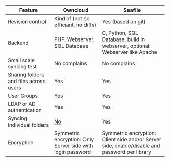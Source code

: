 Feature                                | Owncloud                                                   | Seafile
-------------                          | -------------                                              | -------------
Revision control                       | Kind of (not so officiant, no diffs)                       | Yes (based on git)
Backend                                | PHP, Webserver, SQL Database                               | C, Python, SQL Database, build in webserver, optional: Webserver like Apache
Small scale syncing test               | No complains                                               | No complains
Sharing folders and files across users | Yes                                                        | Yes
User Groups                            | Yes                                                        | Yes
LDAP or AD authentication              | Yes                                                        | Yes
Syncing individual folders             | [No](https://github.com/owncloud/mirall/issues/1021)       | Yes
Encryption                             | Symmetric encryption: Only Server side with login password | Symmetric encryption: Client side and/or Server side, enable/disable and password per library



